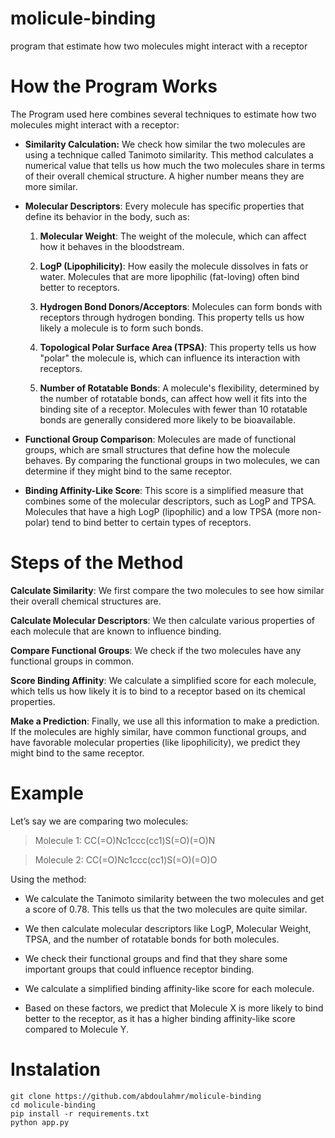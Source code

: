 # **molicule-binding**
program that estimate how two molecules might interact with a receptor
# **How the Program Works**

The Program used here combines several techniques to estimate how two molecules might interact with a receptor:

  * **Similarity Calculation:** We check how similar the two molecules are using a technique called Tanimoto similarity. This method calculates a numerical value that tells us how much the two molecules share in terms of their overall chemical structure. A higher number means they are more similar.

  * **Molecular Descriptors**: Every molecule has specific properties that define its behavior in the body, such as:

      1. **Molecular Weight**: The weight of the molecule, which can affect how it behaves in the bloodstream.

      2. **LogP (Lipophilicity)**: How easily the molecule dissolves in fats or water. Molecules that are more lipophilic (fat-loving) often bind better to receptors.

      3. **Hydrogen Bond Donors/Acceptors**: Molecules can form bonds with receptors through hydrogen bonding. This property tells us how likely a molecule is to form such bonds.

      4. **Topological Polar Surface Area (TPSA)**: This property tells us how "polar" the molecule is, which can influence its interaction with receptors.

      5. **Number of Rotatable Bonds**: A molecule's flexibility, determined by the number of rotatable bonds, can affect how well it fits into the binding site of a receptor. Molecules with fewer than 10 rotatable bonds are generally considered more likely to be bioavailable.

  * **Functional Group Comparison**: Molecules are made of functional groups, which are small structures that define how the molecule behaves. By comparing the functional groups in two molecules, we can determine if they might bind to the same receptor.

  * **Binding Affinity-Like Score**: This score is a simplified measure that combines some of the molecular descriptors, such as LogP and TPSA. Molecules that have a high LogP (lipophilic) and a low TPSA (more non-polar) tend to bind better to certain types of receptors.

# **Steps of the Method**

  **Calculate Similarity**: We first compare the two molecules to see how similar their overall chemical structures are.

  **Calculate Molecular Descriptors**: We then calculate various properties of each molecule that are known to influence binding.

  **Compare Functional Groups**: We check if the two molecules have any functional groups in common.

  **Score Binding Affinity**: We calculate a simplified score for each molecule, which tells us how likely it is to bind to a receptor based on its chemical properties.

  **Make a Prediction**: Finally, we use all this information to make a prediction. If the molecules are highly similar, have common functional groups, and have favorable molecular properties (like lipophilicity), we predict they might bind to the same receptor.

# **Example**

Let’s say we are comparing two molecules:

> Molecule 1: CC(=O)Nc1ccc(cc1)S(=O)(=O)N

>Molecule 2: CC(=O)Nc1ccc(cc1)S(=O)(=O)O

Using the method:

  * We calculate the Tanimoto similarity between the two molecules and get a score of 0.78. This tells us that the two molecules are quite similar.

  * We then calculate molecular descriptors like LogP, Molecular Weight, TPSA, and the number of rotatable bonds for both molecules.

  * We check their functional groups and find that they share some important groups that could influence receptor binding.

  * We calculate a simplified binding affinity-like score for each molecule.

  * Based on these factors, we predict that Molecule X is more likely to bind better to the receptor, as it has a higher binding affinity-like score compared to Molecule Y.

# **Instalation**
```
git clone https://github.com/abdoulahmr/molicule-binding
cd molicule-binding
pip install -r requirements.txt
python app.py
```
